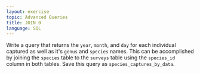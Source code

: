 ```yaml
---
layout: exercise
topic: Advanced Queries
title: JOIN 0
language: SQL
---
```


Write a query that returns the `year`, `month`, and `day` for each individual
captured as well as it's `genus` and `species` names. This can be accomplished
by joining the `species` table to the `surveys` table using the `species_id`
column in both tables. Save this query as `species_captures_by_data`.
